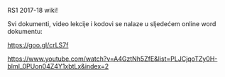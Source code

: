 RS1 2017-18 wiki!

Svi dokumenti, video lekcije i kodovi se nalaze u sljedećem online word dokumentu:

https://goo.gl/crLS7f

https://www.youtube.com/watch?v=A4GztNh5ZfE&list=PLJCjqoTZy0H-blmI_0PUon04Z4Y1xbtLx&index=2
